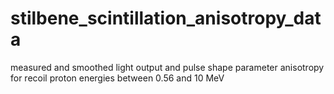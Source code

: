 # stilbene_scintillation_anisotropy_data
measured and smoothed light output and pulse shape parameter anisotropy for recoil proton energies between 0.56 and 10 MeV 

